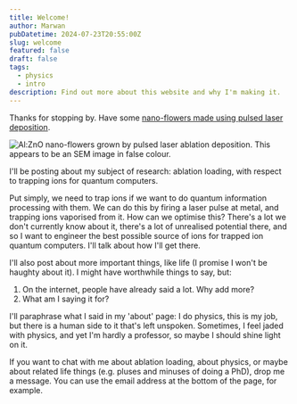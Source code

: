 ```yaml
---
title: Welcome!
author: Marwan
pubDatetime: 2024-07-23T20:55:00Z
slug: welcome
featured: false
draft: false
tags:
  - physics
  - intro
description: Find out more about this website and why I'm making it.
---
```


Thanks for stopping by. Have some [nano-flowers made using pulsed laser deposition](https://doi.org/10.1016/j.optlastec.2024.110673).

![Al:ZnO nano-flowers grown by pulsed laser ablation deposition. This appears to be an SEM image in false colour.](https://ars.els-cdn.com/content/image/1-s2.0-S0030399224001312-ga1_lrg.jpg)

I'll be posting about my subject of research: ablation loading, with respect to trapping ions for quantum computers.

Put simply, we need to trap ions if we want to do quantum information processing with them. We can do this by firing a laser pulse at metal, and trapping ions vaporised from it. How can we optimise this? There's a lot we don't currently know about it, there's a lot of unrealised potential there, and so I want to engineer the best possible source of ions for trapped ion quantum computers. I'll talk about how I'll get there.

I'll also post about more important things, like life (I promise I won't be haughty about it). I might have worthwhile things to say, but:

1. On the internet, people have already said a lot. Why add more?
2. What am I saying it for?

I'll paraphrase what I said in my 'about' page: I do physics, this is my job, but there is a human side to it that's left unspoken. Sometimes, I feel jaded with physics, and yet I'm hardly a professor, so maybe I should shine light on it.

If you want to chat with me about ablation loading, about physics, or maybe about related life things (e.g. pluses and minuses of doing a PhD), drop me a message. You can use the email address at the bottom of the page, for example.
